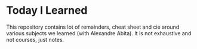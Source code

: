 # Today I Learned
This repository contains lot of remainders, cheat sheet and cie around various subjects we learned (with Alexandre Abita). It is not exhaustive and not courses, just notes.

